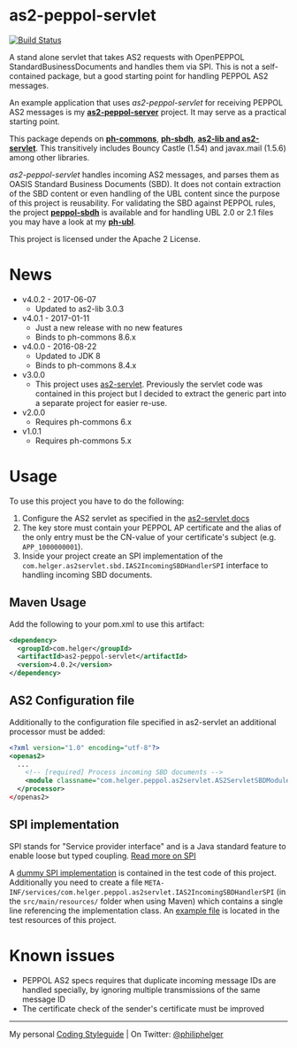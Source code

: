 # as2-peppol-servlet

[![Build Status](https://travis-ci.org/phax/as2-peppol-servlet.svg?branch=master)](https://travis-ci.org/phax/as2-peppol-servlet)
﻿

A stand alone servlet that takes AS2 requests with OpenPEPPOL StandardBusinessDocuments and handles them via SPI. This is not a self-contained package, but a good starting point for handling PEPPOL AS2 messages.

An example application that uses *as2-peppol-servlet* for receiving PEPPOL AS2 messages is my **[as2-peppol-server](https://github.com/phax/as2-peppol-server)** project. It may serve as a practical starting point.

This package depends on **[ph-commons](https://github.com/phax/ph-commons)**, **[ph-sbdh](https://github.com/phax/ph-sbdh)**, **[as2-lib and as2-servlet](https://github.com/phax/as2-lib)**. This transitively includes Bouncy Castle (1.54) and javax.mail (1.5.6) among other libraries.

*as2-peppol-servlet* handles incoming AS2 messages, and parses them as OASIS Standard Business Documents (SBD). It does not contain extraction of the SBD content or even handling of the UBL content since the purpose of this project is reusability. For validating the SBD against PEPPOL rules, the project **[peppol-sbdh](https://github.com/phax/peppol-commons)** is available and for handling UBL 2.0 or 2.1 files you may have a look at my **[ph-ubl](https://github.com/phax/ph-ubl)**.

This project is licensed under the Apache 2 License.

# News

  * v4.0.2 - 2017-06-07
    * Updated to as2-lib 3.0.3
  * v4.0.1 - 2017-01-11
    * Just a new release with no new features
    * Binds to ph-commons 8.6.x
  * v4.0.0 - 2016-08-22
    * Updated to JDK 8
    * Binds to ph-commons 8.4.x
  * v3.0.0
    * This project uses [as2-servlet](https://github.com/phax/as2-lib). Previously the servlet code was contained in this project but I decided to extract the generic part into a separate project for easier re-use.
  * v2.0.0
    * Requires ph-commons 6.x
  * v1.0.1
    * Requires ph-commons 5.x

# Usage
To use this project you have to do the following:
  1. Configure the AS2 servlet as specified in the [as2-servlet docs](https://github.com/phax/as2-lib)
  2. The key store must contain your PEPPOL AP certificate and the alias of the only entry must be the CN-value of your certificate's subject (e.g. `APP_1000000001`).
  3. Inside your project create an SPI implementation of the `com.helger.as2servlet.sbd.IAS2IncomingSBDHandlerSPI` interface to handling incoming SBD documents.

## Maven Usage
Add the following to your pom.xml to use this artifact:

```xml
<dependency>
  <groupId>com.helger</groupId>
  <artifactId>as2-peppol-servlet</artifactId>
  <version>4.0.2</version>
</dependency>
```

## AS2 Configuration file
Additionally to the configuration file specified in as2-servlet an additional processor must be added:
 
```xml
<?xml version="1.0" encoding="utf-8"?>
<openas2>
  ...
    <!-- [required] Process incoming SBD documents -->
    <module classname="com.helger.peppol.as2servlet.AS2ServletSBDModule" />      
  </processor>
</openas2>
```

## SPI implementation

SPI stands for "Service provider interface" and is a Java standard feature to enable loose but typed coupling. [Read more on SPI](http://docs.oracle.com/javase/tutorial/ext/basics/spi.html)

A [dummy SPI implementation](https://github.com/phax/as2-peppol-servlet/blob/master/src/test/java/com/helger/peppol/as2servlet/mock/MockIncomingSBDHandler.java) is contained in the test code of this project. Additionally you need to create a file `META-INF/services/com.helger.peppol.as2servlet.IAS2IncomingSBDHandlerSPI` (in the `src/main/resources/` folder when using Maven) which contains a single line referencing the implementation class. An [example file](https://github.com/phax/as2-peppol-servlet/blob/master/src/test/resources/META-INF/services/com.helger.peppol.as2servlet.IAS2IncomingSBDHandlerSPI) is located in the test resources of this project.

# Known issues

  * PEPPOL AS2 specs requires that duplicate incoming message IDs are handled specially, by ignoring multiple transmissions of the same message ID
  * The certificate check of the sender's certificate must be improved 

---

My personal [Coding Styleguide](https://github.com/phax/meta/blob/master/CodeingStyleguide.md) |
On Twitter: <a href="https://twitter.com/philiphelger">@philiphelger</a>

